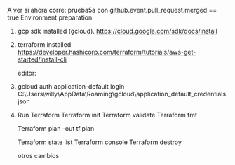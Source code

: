 A ver si ahora corre: prueba5a con github.event.pull_request.merged == true
Environment preparation:
1. gcp sdk installed (gcloud).
    https://cloud.google.com/sdk/docs/install

2. terraform installed.
    https://developer.hashicorp.com/terraform/tutorials/aws-get-started/install-cli
    
    editor: 
3. gcloud auth application-default login
   C:\Users\willy\AppData\Roaming\gcloud\application_default_credentials.json

4. Run Terraform
    Terraform init
        Terraform validate
        Terraform fmt
    
    Terraform plan -out tf.plan
    
    Terraform state list
    Terraform console
    Terraform destroy
    
    otros cambios

